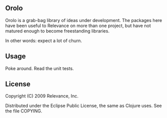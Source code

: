 ## Orolo

Orolo is a grab-bag library of ideas under development. The packages
here have been useful to Relevance on more than one project, but have
not matured enough to become freestanding libraries.

In other words: expect a lot of churn.

## Usage

Poke around. Read the unit tests.

## License

Copyright (C) 2009 Relevance, Inc.

Distributed under the Eclipse Public License, the same as Clojure
uses. See the file COPYING.
